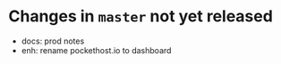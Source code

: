 # Changes in `master` not yet released

- docs: prod notes
- enh: rename pockethost.io to dashboard
